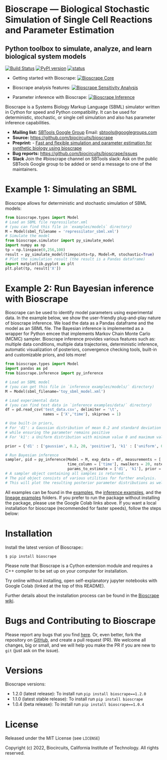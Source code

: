 # Bioscrape &mdash; Biological Stochastic Simulation of Single Cell Reactions and Parameter Estimation
## Python toolbox to simulate, analyze, and learn biological system models

[![Build Status](https://github.com/biocircuits/bioscrape/actions/workflows/deploy_bioscrape.yml/badge.svg)](https://github.com/biocircuits/bioscrape/actions/workflows/deploy_bioscrape.yml)
[![PyPI version](https://badge.fury.io/py/bioscrape.svg)](https://badge.fury.io/py/bioscrape)
[![status](https://joss.theoj.org/papers/5935db21ffab5b33069d05b7adbdf094/status.svg)](https://joss.theoj.org/papers/5935db21ffab5b33069d05b7adbdf094)

* Getting started with Bioscrape: [![Bioscrape Core](https://colab.research.google.com/assets/colab-badge.svg)](https://colab.research.google.com/github/biocircuits/bioscrape/blob/colab-ipynb/examples/Basic%20Examples%20-%20START%20HERE.ipynb#scrollTo=Jmm8mTPfhMMS)

* Bioscrape analysis features: [![Bioscrape Sensitivity Analysis](https://colab.research.google.com/assets/colab-badge.svg)](https://colab.research.google.com/github/biocircuits/bioscrape/blob/colab-ipynb/examples/Sensitivity%20Analysis%20using%20Bioscrape.ipynb#scrollTo=Gu1r4H4ti_z7)

* Parameter inference with Bioscrape: [![Bioscrape Inference](https://colab.research.google.com/assets/colab-badge.svg)](https://colab.research.google.com/github/biocircuits/bioscrape/blob/colab-ipynb/inference%20examples/Bioscrape%20Inference%20-%20Getting%20Started.ipynb#scrollTo=yvYVliBgjyzF)

Bioscrape is a Systems Biology Markup Language (SBML) simulator written in Cython for speed and Python compatibility. It can be used for deterministic, stochastic, or single cell simulation and also has parameter inference capabilities.

- **Mailing list:** [SBTools Google Group](https://groups.google.com/g/sbtools/) Email: sbtools@googlegroups.com
- **Source:** https://github.com/biocircuits/bioscrape
- **Preprint:** - [Fast and flexible simulation and parameter estimation for synthetic biology using bioscrape](https://www.biorxiv.org/content/10.1101/121152v3)
- **Bug reports:** https://github.com/biocircuits/bioscrape/issues
- **Slack** Join the #bioscrape channel on SBTools slack: Ask on the public SBTools Google group to be added or send a message to one of the maintainers. 

# Example 1: Simulating an SBML

Bioscrape allows for deterministic and stochastic simulation of SBML models:

```python
from bioscrape.types import Model
# Load an SBML file repressilator.xml 
# (you can find this file in `examples/models` directory)
M = Model(sbml_filename = 'repressilator_sbml.xml')
# Simulate the model
from bioscrape.simulator import py_simulate_model
import numpy as np
tp = np.linspace(0,256,100)
result = py_simulate_model(timepoints=tp, Model=M, stochastic=True)
# Plot the simulation result (the result is a Pandas dataframe)
import matplotlib.pyplot as plt
plt.plot(tp, result['X'])
```

# Example 2: Run Bayesian inference with Bioscrape 

Bioscrape can be used to identify model parameters using experimental data. In the example below, we show the user-friendly plug-and-play nature of bioscrape inference. We load the data as a Pandas dataframe and the model as an SBML file. The Bayesian inference is implemented as a wrapper for Python emcee that implements Markov Chain Monte Carlo (MCMC) sampler. Bioscrape inference provides various features such as: multiple data conditions, multiple data trajectories, deterministic inference, automatic visualization of posteriors, convergence checking tools, built-in and customizable priors, and lots more!

```python
from bioscrape.types import Model
import pandas as pd
from bioscrape.inference import py_inference

# Load an SBML model 
# (you can get this file in `inference examples/models/` directory)
M = Model(sbml_filename='toy_sbml_model.xml')

# Load experimental data 
# (you can find test data in `inference examples/data/` directory)
df = pd.read_csv('test_data.csv', delimiter = '\t', 
                 names = ['X','time'], skiprows = 1)

# Use built-in priors, 
# For 'd1': a Gaussian distribution of mean 0.2 and standard deviation of 20,
# while ensuring the parameter remains positive
# For 'k1': a Uniform distribution with minimum value 0 and maximum value 100

prior = {'d1' : ['gaussian', 0.2, 20, 'positive'], 'k1' : ['uniform', 0, 100]}

# Run Bayesian inference
sampler, pid = py_inference(Model = M, exp_data = df, measurements = ['X'], 
                            time_column = ['time'], nwalkers = 20, nsteps = 5500,
                            params_to_estimate = ['d1', 'k1'], prior = prior)
# A sampler object containing all samples is returned.
# The pid object consists of various utilities for further analysis.
# This will plot the resulting posterior parameter distributions as well.
```


All examples can be found in the [examples](https://github.com/biocircuits/bioscrape/tree/master/examples), the [inference examples](https://github.com/biocircuits/bioscrape/tree/master/inference%20examples), and the [lineage examples](https://github.com/biocircuits/bioscrape/tree/master/lineage%20examples) folders. If you prefer to run the package without installing the package, please use the Google Colab links above. If you want a local installation for bioscrape (recommended for faster speeds), follow the steps below: 

# Installation

Install the latest version of Bioscrape::

    $ pip install bioscrape
    

Please note that Bioscrape is a Cython extension module and requires a C++ compiler to be set up on your computer for installation.

Try online without installing, open self-explanatory jupyter notebooks with Google Colab (linked at the top of this README).

Further details about the installation process can be found in the [Bioscrape wiki](https://github.com/biocircuits/bioscrape/wiki#installation).

# Bugs and Contributing to Bioscrape

Please report any bugs that you find [here](https://github.com/biocircuits/bioscrape/issues).
Or, even better, fork the repository on [GitHub](https://github.com/biocircuits/bioscrape),
and create a pull request (PR). We welcome all changes, big or small, and we
will help you make the PR if you are new to `git` (just ask on the issue).

# Versions

Bioscrape versions:

* 1.2.0 (latest release): To install run `pip install bioscrape==1.2.0` 
* 1.1.0 (latest stable release): To install run `pip install bioscrape`
* 1.0.4 (beta release): To install run `pip install bioscrape==1.0.4`

# License
Released under the MIT License (see `LICENSE`)

Copyright (c) 2022, Biocircuits, California Institute of Technology. All rights reserved.
